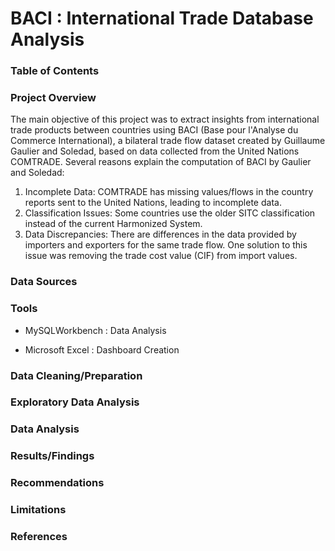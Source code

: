 # BACI : International Trade Database Analysis

### Table of Contents

### Project Overview
The main objective of this project was to extract insights from international trade products between countries using BACI (Base pour l'Analyse du Commerce International), a bilateral trade flow dataset created by Guillaume Gaulier and Soledad, based on data collected from the United Nations COMTRADE. Several reasons explain the computation of BACI by Gaulier and Soledad:

1. Incomplete Data: COMTRADE has missing values/flows in the country reports sent to the United Nations,       leading to incomplete data.
2. Classification Issues: Some countries use the older SITC classification instead of the current Harmonized   System.
3. Data Discrepancies: There are differences in the data provided by importers and exporters for the same trade flow. One solution to this issue was removing the trade cost value (CIF) from import values.


### Data Sources


### Tools
- MySQLWorkbench : Data Analysis

- Microsoft Excel : Dashboard Creation

### Data Cleaning/Preparation

### Exploratory Data Analysis

### Data Analysis

### Results/Findings

### Recommendations

### Limitations

### References
